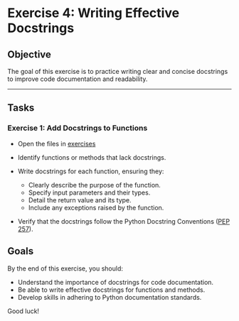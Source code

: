 # Exercise 4: Writing Effective Docstrings

## Objective
The goal of this exercise is to practice writing clear and concise docstrings to improve code documentation and readability.

---

## Tasks

### Exercise 1: Add Docstrings to Functions
- Open the files in [exercises](./exercises/)
- Identify functions or methods that lack docstrings.
- Write docstrings for each function, ensuring they:
  - Clearly describe the purpose of the function.
  - Specify input parameters and their types.
  - Detail the return value and its type.
  - Include any exceptions raised by the function.

- Verify that the docstrings follow the Python Docstring Conventions ([PEP 257](https://peps.python.org/pep-0257/)).

## Goals
By the end of this exercise, you should:
- Understand the importance of docstrings for code documentation.
- Be able to write effective docstrings for functions and methods.
- Develop skills in adhering to Python documentation standards.

Good luck!
